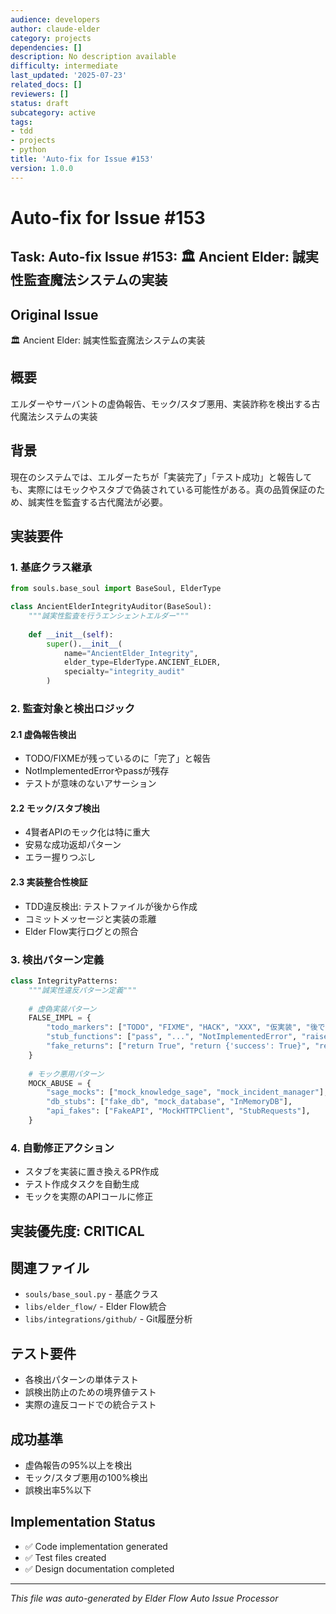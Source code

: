 ```yaml
---
audience: developers
author: claude-elder
category: projects
dependencies: []
description: No description available
difficulty: intermediate
last_updated: '2025-07-23'
related_docs: []
reviewers: []
status: draft
subcategory: active
tags:
- tdd
- projects
- python
title: 'Auto-fix for Issue #153'
version: 1.0.0
---
```


# Auto-fix for Issue #153

## Task: Auto-fix Issue #153: 🏛️ Ancient Elder: 誠実性監査魔法システムの実装

## Original Issue
🏛️ Ancient Elder: 誠実性監査魔法システムの実装

## 概要
エルダーやサーバントの虚偽報告、モック/スタブ悪用、実装詐称を検出する古代魔法システムの実装

## 背景
現在のシステムでは、エルダーたちが「実装完了」「テスト成功」と報告しても、実際にはモックやスタブで偽装されている可能性がある。真の品質保証のため、誠実性を監査する古代魔法が必要。

## 実装要件

### 1. 基底クラス継承
```python
from souls.base_soul import BaseSoul, ElderType

class AncientElderIntegrityAuditor(BaseSoul):
    """誠実性監査を行うエンシェントエルダー"""
    
    def __init__(self):
        super().__init__(
            name="AncientElder_Integrity",
            elder_type=ElderType.ANCIENT_ELDER,
            specialty="integrity_audit"
        )
```

### 2. 監査対象と検出ロジック

#### 2.1 虚偽報告検出
- TODO/FIXMEが残っているのに「完了」と報告
- NotImplementedErrorやpassが残存
- テストが意味のないアサーション

#### 2.2 モック/スタブ検出
- 4賢者APIのモック化は特に重大
- 安易な成功返却パターン
- エラー握りつぶし

#### 2.3 実装整合性検証
- TDD違反検出: テストファイルが後から作成
- コミットメッセージと実装の乖離
- Elder Flow実行ログとの照合

### 3. 検出パターン定義
```python
class IntegrityPatterns:
    """誠実性違反パターン定義"""
    
    # 虚偽実装パターン
    FALSE_IMPL = {
        "todo_markers": ["TODO", "FIXME", "HACK", "XXX", "仮実装", "後で"],
        "stub_functions": ["pass", "...", "NotImplementedError", "raise NotImplementedError"],
        "fake_returns": ["return True", "return {'success': True}", "return 'OK'"],
    }
    
    # モック悪用パターン  
    MOCK_ABUSE = {
        "sage_mocks": ["mock_knowledge_sage", "mock_incident_manager"],
        "db_stubs": ["fake_db", "mock_database", "InMemoryDB"],
        "api_fakes": ["FakeAPI", "MockHTTPClient", "StubRequests"],
    }
```

### 4. 自動修正アクション
- スタブを実装に置き換えるPR作成
- テスト作成タスクを自動生成
- モックを実際のAPIコールに修正

## 実装優先度: CRITICAL

## 関連ファイル
- `souls/base_soul.py` - 基底クラス
- `libs/elder_flow/` - Elder Flow統合
- `libs/integrations/github/` - Git履歴分析

## テスト要件
- 各検出パターンの単体テスト
- 誤検出防止のための境界値テスト
- 実際の違反コードでの統合テスト

## 成功基準
- 虚偽報告の95%以上を検出
- モック/スタブ悪用の100%検出
- 誤検出率5%以下

## Implementation Status
- ✅ Code implementation generated
- ✅ Test files created
- ✅ Design documentation completed


---
*This file was auto-generated by Elder Flow Auto Issue Processor*
